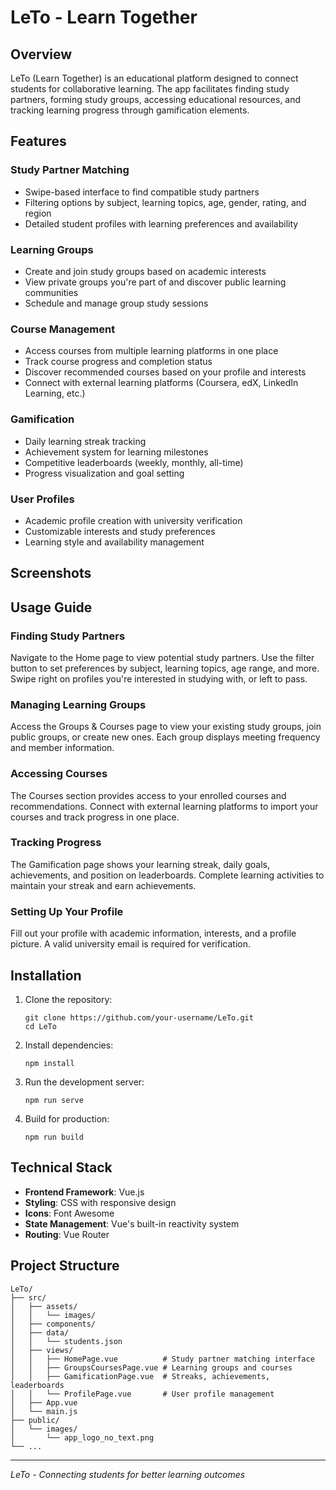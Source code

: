 # LeTo - Learn Together

## Overview

LeTo (Learn Together) is an educational platform designed to connect students for collaborative learning. The app facilitates finding study partners, forming study groups, accessing educational resources, and tracking learning progress through gamification elements.

## Features

### Study Partner Matching
- Swipe-based interface to find compatible study partners
- Filtering options by subject, learning topics, age, gender, rating, and region
- Detailed student profiles with learning preferences and availability

### Learning Groups
- Create and join study groups based on academic interests
- View private groups you're part of and discover public learning communities
- Schedule and manage group study sessions

### Course Management
- Access courses from multiple learning platforms in one place
- Track course progress and completion status
- Discover recommended courses based on your profile and interests
- Connect with external learning platforms (Coursera, edX, LinkedIn Learning, etc.)

### Gamification
- Daily learning streak tracking
- Achievement system for learning milestones
- Competitive leaderboards (weekly, monthly, all-time)
- Progress visualization and goal setting

### User Profiles
- Academic profile creation with university verification
- Customizable interests and study preferences
- Learning style and availability management

## Screenshots



## Usage Guide

### Finding Study Partners
Navigate to the Home page to view potential study partners. Use the filter button to set preferences by subject, learning topics, age range, and more. Swipe right on profiles you're interested in studying with, or left to pass.

### Managing Learning Groups
Access the Groups & Courses page to view your existing study groups, join public groups, or create new ones. Each group displays meeting frequency and member information.

### Accessing Courses
The Courses section provides access to your enrolled courses and recommendations. Connect with external learning platforms to import your courses and track progress in one place.

### Tracking Progress
The Gamification page shows your learning streak, daily goals, achievements, and position on leaderboards. Complete learning activities to maintain your streak and earn achievements.

### Setting Up Your Profile
Fill out your profile with academic information, interests, and a profile picture. A valid university email is required for verification.


## Installation

1. Clone the repository:
   ```
   git clone https://github.com/your-username/LeTo.git
   cd LeTo
   ```

2. Install dependencies:
   ```
   npm install
   ```

3. Run the development server:
   ```
   npm run serve
   ```

4. Build for production:
   ```
   npm run build
   ```

## Technical Stack

- **Frontend Framework**: Vue.js
- **Styling**: CSS with responsive design
- **Icons**: Font Awesome
- **State Management**: Vue's built-in reactivity system
- **Routing**: Vue Router


## Project Structure

```
LeTo/
├── src/
│   ├── assets/
│   │   └── images/
│   ├── components/
│   ├── data/
│   │   └── students.json
│   ├── views/
│   │   ├── HomePage.vue          # Study partner matching interface
│   │   ├── GroupsCoursesPage.vue # Learning groups and courses
│   │   ├── GamificationPage.vue  # Streaks, achievements, leaderboards
│   │   └── ProfilePage.vue       # User profile management
│   ├── App.vue
│   └── main.js
├── public/
│   └── images/
│       └── app_logo_no_text.png
└── ...
```

---

*LeTo - Connecting students for better learning outcomes*
